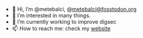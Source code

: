 - 👋 Hi, I’m @metebalci, @metebalci@fosstodon.org
- 👀 I’m interested in many things.
- 🌱 I’m currently working to improve digsec
- 📫 How to reach me: check my [website](https://metebalci.com)
